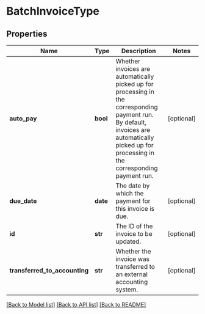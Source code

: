 # BatchInvoiceType

## Properties
Name | Type | Description | Notes
------------ | ------------- | ------------- | -------------
**auto_pay** | **bool** | Whether invoices are automatically picked up for processing in the corresponding payment run.   By default, invoices are automatically picked up for processing in the corresponding payment run.  | [optional] 
**due_date** | **date** | The date by which the payment for this invoice is due.   | [optional] 
**id** | **str** | The ID of the invoice to be updated.  | [optional] 
**transferred_to_accounting** | **str** | Whether the invoice was transferred to an external accounting system.  | [optional] 

[[Back to Model list]](../README.md#documentation-for-models) [[Back to API list]](../README.md#documentation-for-api-endpoints) [[Back to README]](../README.md)

